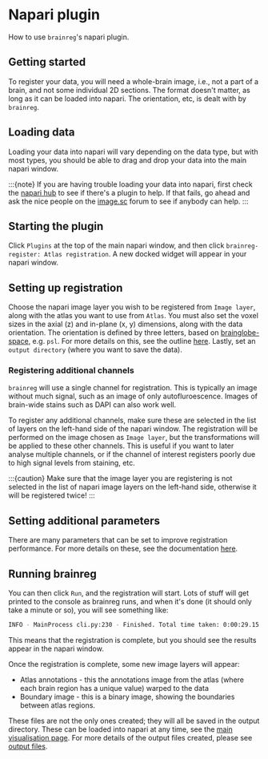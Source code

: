 # Napari plugin

How to use `brainreg`'s napari plugin.

## Getting started

To register your data, you will need a whole-brain image, i.e., not a part of a brain, and not some individual 2D sections.
The format doesn't matter, as long as it can be loaded into napari.
The orientation, etc, is dealt with by `brainreg`.

## Loading data

Loading your data into napari will vary depending on the data type, but with most types, you should be able to drag and drop your data into the main napari window.

:::{note}
If you are having trouble loading your data into napari, first check the [napari hub](https://www.napari-hub.org/) to see if there's a plugin to help.
If that fails, go ahead and ask the nice people on the [image.sc](https://forum.image.sc/tag/napari) forum to see if anybody can help.
:::

## Starting the plugin

Click `Plugins` at the top of the main napari window, and then click `brainreg-register: Atlas registration`.
A new docked widget will appear in your napari window.

## Setting up registration

Choose the napari image layer you wish to be registered from `Image layer`, along with the atlas you want to use from `Atlas`.
You must also set the voxel sizes in the axial (z) and in-plane (x, y) dimensions, along with the data orientation.
The orientation is defined by three letters, based on [brainglobe-space](https://github.com/brainglobe/brainglobe-space), e.g. `psl`.
For more details on this, see the outline [here](/documentation/setting-up/image-definition).
Lastly, set an `output directory` (where you want to save the data).

### Registering additional channels

`brainreg` will use a single channel for registration.
This is typically an image without much signal, such as an image of only autofluroescence.
Images of brain-wide stains such as DAPI can also work well.

To register any additional channels, make sure these are selected in the list of layers on the left-hand side of the napari window.
The registration will be performed on the image chosen as `Image layer`, but the transformations will be applied to these other channels.
This is useful if you want to later analyse multiple channels, or if the channel of interest registers poorly due to high signal levels from staining, etc.

:::{caution}
Make sure that the image layer you are registering is not selected in the list of napari image layers on the left-hand side, otherwise it will be registered twice!
:::

## Setting additional parameters

There are many parameters that can be set to improve registration performance.
For more details on these, see the documentation [here](./parameters).

## Running brainreg

You can then click `Run`, and the registration will start.
Lots of stuff will get printed to the console as brainreg runs, and when it's done (it should only take a minute or so), you will see something like:

```bash
INFO - MainProcess cli.py:230 - Finished. Total time taken: 0:00:29.15
```

This means that the registration is complete, but you should see the results appear in the napari window.

Once the registration is complete, some new image layers will appear:

- Atlas annotations - this the annotations image from the atlas (where each brain region has a unique value) warped to the data
- Boundary image - this is a binary image, showing the boundaries between atlas regions.

These files are not the only ones created; they will all be saved in the output directory.
These can be loaded into napari at any time, see the [main visualisation page](visualisation).
For more details of the output files created, please see [output files](output-files).

